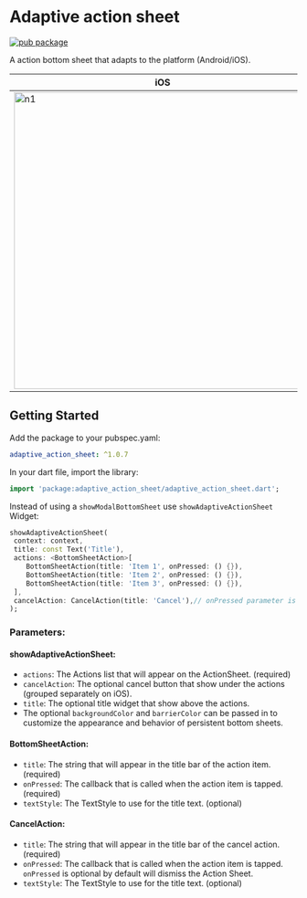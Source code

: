 # Adaptive action sheet

[![pub package](https://img.shields.io/pub/v/adaptive_action_sheet.svg)](https://pub.dev/packages/adaptive_action_sheet)

A action bottom sheet that adapts to the platform (Android/iOS).

iOS | Android
--- | ---
<img width="520" alt="n1" src="https://raw.githubusercontent.com/Daniel-Ioannou/flutter_adaptive_action_sheet/master/assets/ReadMe%20iOS%20Screenshot.png"> | <img width="497" alt="n2" src="https://raw.githubusercontent.com/Daniel-Ioannou/flutter_adaptive_action_sheet/master/assets/ReadMe%20Android%20Screenshot.png">

## Getting Started

 Add the package to your pubspec.yaml:

 ```yaml
 adaptive_action_sheet: ^1.0.7
 ```
 
 In your dart file, import the library:

 ```Dart
import 'package:adaptive_action_sheet/adaptive_action_sheet.dart';
 ``` 
  Instead of using a `showModalBottomSheet` use `showAdaptiveActionSheet` Widget:

  ```Dart
showAdaptiveActionSheet(
   context: context,
   title: const Text('Title'),
   actions: <BottomSheetAction>[
      BottomSheetAction(title: 'Item 1', onPressed: () {}),
      BottomSheetAction(title: 'Item 2', onPressed: () {}),
      BottomSheetAction(title: 'Item 3', onPressed: () {}),
   ],
   cancelAction: CancelAction(title: 'Cancel'),// onPressed parameter is optional by default will dismiss the ActionSheet
);
```

### Parameters:
#### showAdaptiveActionSheet:
* `actions`: The Actions list that will appear on the ActionSheet. (required)
* `cancelAction`: The optional cancel button that show under the actions (grouped separately on iOS).
* `title`: The optional title widget that show above the actions.
*  The optional `backgroundColor` and `barrierColor` can be passed in to customize the appearance and behavior of persistent bottom sheets.

#### BottomSheetAction:
* `title`: The string that will appear in the title bar of the action item. (required)
* `onPressed`: The callback that is called when the action item is tapped. (required)
* `textStyle`: The TextStyle to use for the title text. (optional)

#### CancelAction:
* `title`: The string that will appear in the title bar of the cancel action. (required)
* `onPressed`: The callback that is called when the action item is tapped. `onPressed` is optional by default will dismiss the Action Sheet.
* `textStyle`: The TextStyle to use for the title text. (optional)

